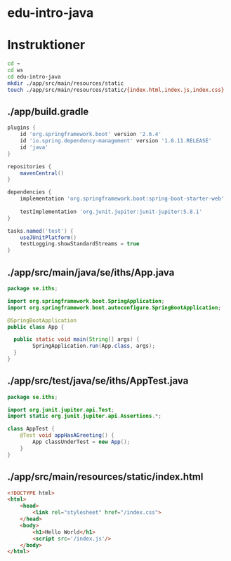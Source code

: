 # edu-intro-java

# Instruktioner

```bash
cd ~
cd ws
cd edu-intro-java
mkdir ./app/src/main/resources/static
touch ./app/src/main/resources/static/{index.html,index.js,index.css}
```

## ./app/build.gradle
```groovy
plugins {
    id 'org.springframework.boot' version '2.6.4'
    id 'io.spring.dependency-management' version '1.0.11.RELEASE'
    id 'java'
}

repositories {
    mavenCentral()
}

dependencies {
    implementation 'org.springframework.boot:spring-boot-starter-web'
    
    testImplementation 'org.junit.jupiter:junit-jupiter:5.8.1'
}

tasks.named('test') {
    useJUnitPlatform()
    testLogging.showStandardStreams = true
}
```

## ./app/src/main/java/se/iths/App.java

```java
package se.iths;

import org.springframework.boot.SpringApplication;
import org.springframework.boot.autoconfigure.SpringBootApplication;

@SpringBootApplication
public class App {

  public static void main(String[] args) {
        SpringApplication.run(App.class, args);
  }
}
```

## ./app/src/test/java/se/iths/AppTest.java

```java
package se.iths;

import org.junit.jupiter.api.Test;
import static org.junit.jupiter.api.Assertions.*;

class AppTest {
    @Test void appHasAGreeting() {
        App classUnderTest = new App();
    }
}
```

## ./app/src/main/resources/static/index.html

```html
<!DOCTYPE html>
<html>
    <head>
        <link rel="stylesheet" href="/index.css">
    </head>
    <body>
        <h1>Hello World</h1>
        <script src='/index.js'/>
    </body>
</html>
```

